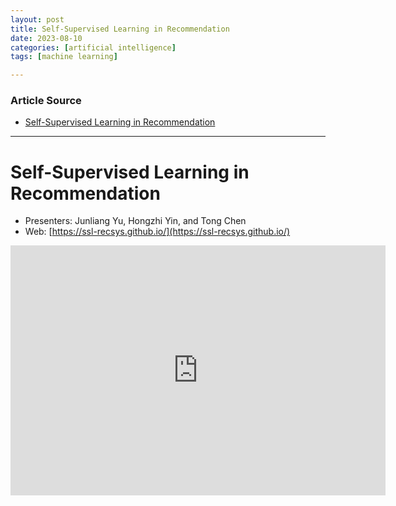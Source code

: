 ```yaml
---
layout: post
title: Self-Supervised Learning in Recommendation
date: 2023-08-10
categories: [artificial intelligence]
tags: [machine learning]

---
```


### Article Source

* [Self-Supervised Learning in Recommendation](https://www.youtube.com/watch?v=ZbGKB41ajK4)

---

# Self-Supervised Learning in Recommendation

* Presenters: Junliang Yu, Hongzhi Yin, and Tong Chen
* Web: [https://ssl-recsys.github.io/](https://ssl-recsys.github.io/)

<iframe width="600" height="400" src="https://www.youtube.com/embed/ZbGKB41ajK4" title="YouTube video player" frameborder="0" allow="accelerometer; autoplay; clipboard-write; encrypted-media; gyroscope; picture-in-picture; web-share" allowfullscreen></iframe>

